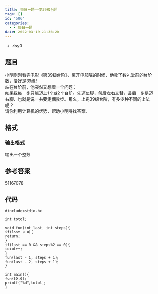 ```yaml
---
title: 每日一题——第39级台阶
tags: []
id: '506'
categories:
  - - 每日一题
date: 2022-03-19 21:36:20
---
```


*   day3

## 题目

小明刚刚看完电影《第39级台阶》，离开电影院的时候，他数了数礼堂前的台阶数，恰好是39级!  
站在台阶前，他突然又想着一个问题：  
如果我每一步只能迈上1个或2个台阶。先迈左脚，然后左右交替，最后一步是迈右脚，也就是说一共要走偶数步。那么，上完39级台阶，有多少种不同的上法呢？  
请你利用计算机的优势，帮助小明寻找答案。

## 格式

### 输出格式

输出一个整数

## 参考答案

51167078

## 代码

```
#include<stdio.h>

int totol;

void fun(int last, int steps){
if(last < 0){
return;
}
if(last == 0 && steps%2 == 0){
totol++;
}
fun(last - 1, steps + 1);
fun(last - 2, steps + 1);
}

int main(){
fun(39,0);
printf("%d",totol);
}
```